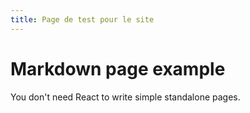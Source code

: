```yaml
---
title: Page de test pour le site
---
```


# Markdown page example

You don't need React to write simple standalone pages.
